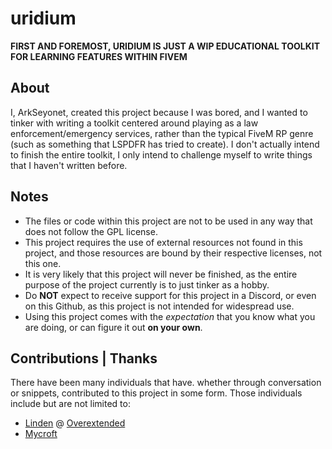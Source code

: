 # uridium
__FIRST AND FOREMOST, URIDIUM IS JUST A WIP EDUCATIONAL TOOLKIT FOR LEARNING FEATURES WITHIN FIVEM__

## About

I, ArkSeyonet, created this project because I was bored, and I wanted to tinker with writing a toolkit centered around playing as a law enforcement/emergency services, rather than the typical FiveM RP genre (such as something that LSPDFR has tried to create). I don't actually intend to finish the entire toolkit, I only intend to challenge myself to write things that I haven't written before.

## Notes
* The files or code within this project are not to be used in any way that does not follow the GPL license.
* This project requires the use of external resources not found in this project, and those resources are bound by their respective licenses, not this one.
* It is very likely that this project will never be finished, as the entire purpose of the project currently is to just tinker as a hobby.
* Do __NOT__ expect to receive support for this project in a Discord, or even on this Github, as this project is not intended for widespread use.
* Using this project comes with the *expectation* that you know what you are doing, or can figure it out __on your own__.

## Contributions | Thanks
There have been many individuals that have. whether through conversation or snippets, contributed to this project in some form. Those individuals include but are not limited to:
* [Linden](https://github.com/thelindat) @ [Overextended](https://github.com/overextended)
* [Mycroft](https://github.com/Mycroft-Studios)
